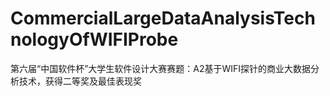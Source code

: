 # CommercialLargeDataAnalysisTechnologyOfWIFIProbe
第六届“中国软件杯”大学生软件设计大赛赛题：A2基于WIFI探针的商业大数据分析技术，获得二等奖及最佳表现奖
